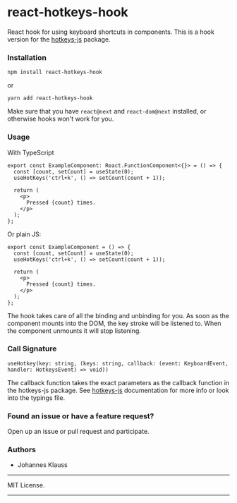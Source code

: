 # react-hotkeys-hook
React hook for using keyboard shortcuts in components.
This is a hook version for the [hotkeys-js] package.

### Installation

`npm install react-hotkeys-hook`

or

`yarn add react-hotkeys-hook`

Make sure that you have `react@next` and `react-dom@next` installed, or otherwise hooks won't work for you.

### Usage
With TypeScript
```
export const ExampleComponent: React.FunctionComponent<{}> = () => {
  const [count, setCount] = useState(0);
  useHotKeys('ctrl+k', () => setCount(count + 1));

  return (
    <p>
      Pressed {count} times.
    </p>
  );
};
```

Or plain JS:
```
export const ExampleComponent = () => {
  const [count, setCount] = useState(0);
  useHotKeys('ctrl+k', () => setCount(count + 1));
    
  return (
    <p>
      Pressed {count} times.
    </p>
  );
};
```

The hook takes care of all the binding and unbinding for you.
As soon as the component mounts into the DOM, the key stroke will be
listened to. When the component unmounts it will stop listening.

### Call Signature

`useHotkey(key: string, (keys: string, callback: (event: KeyboardEvent, handler: HotkeysEvent) => void))`

The callback function takes the exact parameters as the callback function in the hotkeys-js package.
See [hotkeys-js] documentation for more info or look into the typings file.

### Found an issue or have a feature request?

Open up an issue or pull request and participate.

### Authors

* Johannes Klauss

---

MIT License.

---

[hotkeys-js]: https://github.com/jaywcjlove/hotkeyshotkeys-js